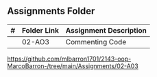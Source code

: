 ##  Assignments Folder

|   #   | Folder Link | Assignment Description |
| :---: | ----------  | ---------------------- |
|       |    02-AO3   |    Commenting Code     |
https://github.com/mlbarron1701/2143-oop-MarcoBarron-/tree/main/Assignments/02-A03
